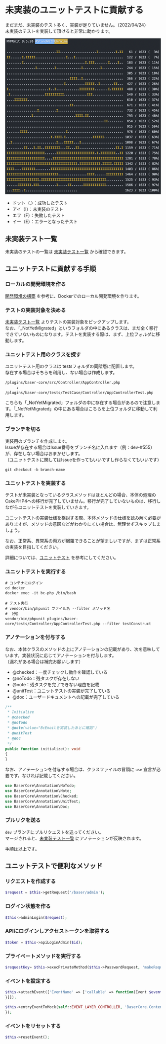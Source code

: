 # 未実装のユニットテストに貢献する

まだまだ、未実装のテスト多く、実装が足りていません。（2022/04/24）  
未実装のテストを実装して頂けると非常に助かります。

![シーケンス図：コンテンツフォルダ作成](../img/unimplemented_unittest.png)

- ドット（.）：成功したテスト
- アイ（I）：未実装のテスト
- エフ（F）：失敗したテスト
- イー（E）：エラーとなったテスト

 
## 未実装テスト一覧
未実装のテストの一覧は [未実装テスト一覧](https://docs.google.com/spreadsheets/d/1EGxMk-dy8WIg2NmgOKsS_fBXqDB6oJky9M0mB7TADEk/edit#gid=0&fvid=1581615779) から確認できます。

 
## ユニットテストに貢献する手順

### ローカルの開発環境を作る
[開発環境の構築](../preparation/environment) を参考に、Dockerでのローカル開発環境を作ります。

### テストの実装対象を決める
[未実装テスト一覧](https://docs.google.com/spreadsheets/d/1EGxMk-dy8WIg2NmgOKsS_fBXqDB6oJky9M0mB7TADEk/edit#gid=0&fvid=1581615779) よりテストの実装対象をピックアップします。  
なお、「_NotYetMigrated」というフォルダの中にあるクラスは、まだ全く移行できていないものになります。テストを実装する際は、まず、上位フォルダに移動します。

### ユニットテスト用のクラスを探す
ユニットテスト用のクラスは testsフォルダの同階層に配置します。  
存在する場合はそちらを利用し、ない場合は作成します。

```shell
/plugins/baser-core/src/Controller/AppController.php
　　　↓
/plugins/baser-core/tests/TestCase/Controller/AppControllerTest.php
```

こちらも「_NotYetMigrated」フォルダの中に存在する場合があるので注意します。「_NotYetMigrated」の中にある場合はこちらを上位フォルダに移動して利用します。

### ブランチを切る
実装用のブランチを作成します。  
Issueが存在する場合はIssue番号をブランチ名に入れます（例：dev-#555）が、存在しない場合はおまかせします。  
（ユニットテストに関してはIssueを作ってもいいですし作らなくてもいいです）

```shell
git checkout -b branch-name
```

### ユニットテストを実装する
テストが未実装となっているクラスメソッドはほとんどの場合、本体の処理のCakePHP4への移行が完了していません。移行が完了していないものは、移行しながらユニットテストを実装していきます。
  
ユニットテストの実装仕様を検討する際、本体メソッドの仕様を読み解く必要がありますが、メソッドの意図などがわかりにくい場合は、無理せずスキップしましょう。
  
なお、正常系、異常系の両方が網羅できることが望ましいですが、まずは正常系の実装を目指してください。

詳細については、[ユニットテスト](./unittest.md) を参考にしてください。

### ユニットテストを実行する
```shell
# コンテナにログイン
cd docker
docker exec -it bc-php /bin/bash

# テスト実行
# vendor/bin/phpunit ファイル名 --filter メソッド名
# （例）
vendor/bin/phpunit plugins/baser-core/tests/Controller/AppControllerTest.php --filter testConstruct
```


### アノテーションを付与する
なお、本体クラスのメソッドの上にアノテーションの記載があり、次を意味しています。実装状況に応じてアノテーションを付与します。  
（漏れがある場合は補完お願いします）

- @checked：一度チェックし動作を確認している
- @noTodo：残タスクが存在しない
- @note：残タスクを完了できない理由を記載
- @unitTest：ユニットテストの実装が完了している
- @doc：ユーザードキュメントへの記載が完了している

```php
/**
 * Initialize
 * @checked
 * @noTodo
 * @note(value="BcEmailを実装したあとに確認")
 * @unitTest
 * @doc
 */
public function initialize(): void
{
}
```

なお、アノテーションを付与する場合は、クラスファイルの冒頭に `use` 宣言が必要です。なければ記載してください。

```php
use BaserCore\Annotation\NoTodo;
use BaserCore\Annotation\Note;
use BaserCore\Annotation\Checked;
use BaserCore\Annotation\UnitTest;
use BaserCore\Annotation\Doc;
```

### プルリクを送る
`dev` ブランチにプルリクエストを送ってください。  
マージされると、[未実装テスト一覧](https://docs.google.com/spreadsheets/d/1EGxMk-dy8WIg2NmgOKsS_fBXqDB6oJky9M0mB7TADEk/edit#gid=0&fvid=1581615779) にアノテーションが反映されます。

手順は以上です。

 
## ユニットテストで便利なメソッド

### リクエストを作成する
```php
$request = $this->getRequest('/baser/admin');
```
### ログイン状態を作る
```php
$this->adminLogin($request);
```
### APIにログインしアクセストークンを取得する
```php
$token = $this->apiLoginAdmin($id);
```
### プライベートメソッドを実行する
```php
$requestKey= $this->execPrivateMethod($this->PasswordRequest, 'makeRequestKey');
```
### イベントを設定する
```php
$this->attachEvent(['EventName' => ['callable' => function(Event $event) {
}]]);
```
```php
$this->entryEventToMock(self::EVENT_LAYER_CONTROLLER, 'BaserCore.Contents.searchIndex', function(Event $event) {
});
```
### イベントをリセットする
```php
$this->resetEvent();
```

